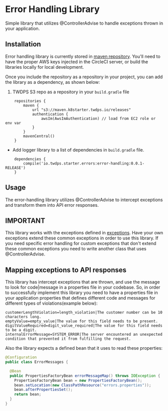 # Error Handling Library
Simple library that utilizes @ControllerAdvise to handle exceptions thrown in your application.

## Installation
Error handling library is currently stored in [maven repository](s3://maven.k8starter.twdps.io).
You'll need to have the proper AWS keys injected in the CircleCI server, or build the libraries locally for local development.

Once you include the repository as a repository in your project, you can add the library as a dependency, as shown below:

1. TWDPS S3 repo as a repository in your `build.gradle` file
```
    repositories {
        maven {
            url "s3://maven.k8starter.twdps.io/releases"
            authentication {
                awsIm(AwsImAuthentication) // load from EC2 role or env var
            }
        }
        mavenCentral()
    }

```
* Add logger library to a list of dependencies in `build.gradle` file.
```
    dependencies {
        compile('io.twdps.starter.errors:error-handling:0.0.1-RELEASE')
    }
```

## Usage
The error-handling library utilizes @ControllerAdvise to intercept exceptions and transform them into API error responses.

## IMPORTANT
This library works with the exceptions defined in [exceptions](https://gitserver.xtonet.com/SMKT-CST/libraries/exceptions). Have your own
exceptions extend these common exceptions in order to use this library. If you need specific error handling for custom exceptions that don't
extend these common exceptions you need to write another class that uses @ControllerAdvise.

## Mapping exceptions to API responses
This library has intercept exceptions that are thrown, and use the message to look for code|message in a properties file
in your codebase. So, in order to successfully implement this library you need to have a properties file in
your application properties that defines different code and messages for different types of violations(example below):

```properties
customerLengthViolation=length_violation|The customer number can be 10 characters long.
emptyValue=empty_value|The value for this field needs to be present.
digitValueRequired=digit_value_required|The value for this field needs to be a digit.
internalErrorMessage=SYSTEM_ERROR|The server encountered an unexpected condition that prevented it from fulfilling the request.
```

Also the library expects a defined bean that it uses to read these properties:

```java
@Configuration
public class ErrorMessages {

  @Bean
  public PropertiesFactoryBean errorMessageMap() throws IOException {
    PropertiesFactoryBean bean = new PropertiesFactoryBean();
    bean.setLocation(new ClassPathResource("errors.properties"));
    bean.afterPropertiesSet();
    return bean;
  }
}
```

